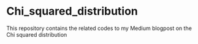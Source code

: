 # Chi_squared_distribution
This repository contains the related codes to my Medium blogpost on the Chi squared distribution
